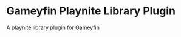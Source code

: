 # Gameyfin Playnite Library Plugin
A playnite library plugin for [Gameyfin](https://github.com/grimsi/gameyfin)
